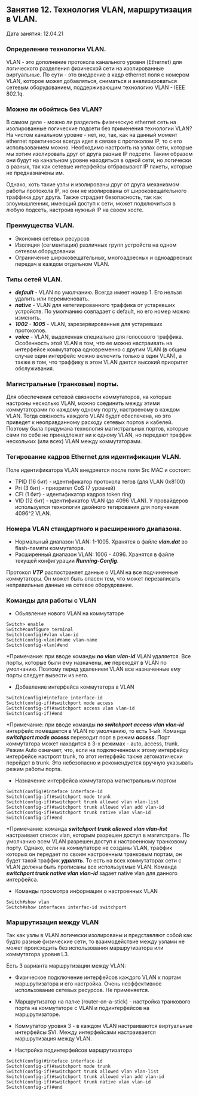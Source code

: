 ## Занятие 12. Технология VLAN, маршрутизация в VLAN.

Дата занятия: 12.04.21

### Определение технологии VLAN.

VLAN - это дополнение протокола канального уровня (Ethernet) для логического разделения физической сети на изолированные виртуальные. По сути - это внедрение в кадр ethernet поля с номером VLAN, которое может добавляться, сниматься и анализироваться сетевым оборудованием, поддерживающим технологию VLAN - IEEE 802.1q.

### Можно ли обойтись без VLAN?

В самом деле - можно ли разделить физическую  ethernet сеть на изолированные логические подсети без применения технологии VLAN? На чистом канальном уровне - нет, но, так, как на данный момент ethernet практически всегда идет в связке с протоколом IP, то с его использованием можно. Необходимо настроить на узлах сети, которые мы хотим изолировать друг от друга разные IP подсети. Таким образом они будут на канальном уровне находиться в одной сети, но логически в разных, так как сетевые интерфейсы отбрасывают IP пакеты, которые не предназначены им.

Однако, хоть такие узлы и изолированы друг от друга механизмом работы протокола IP, но они не изолированы от широковещательного траффика друг друга. Также страдает безопасность, так как злоумышленник, имеющий доступ к сети, может подключиться в любую подсеть, настроив нужный IP на своем хосте.  

### Преимущества VLAN.

- Экономия сетевых ресурсов
- Изоляция (сегментация) различных групп устройств на одном сетевом оборудовании
- Ограничение широковещательных, многоадресных и одноадресных передач в каждом отдельном VLAN.

### Типы сетей VLAN.

- ***default*** - VLAN по умолчанию. Всегда имеет номер 1. Его нельзя удалить или переименовать.
- ***native*** - VLAN для нетегиированного траффика от устаревших устройств. По умолчанию совпадает с default, но его номер можно изменить.
- ***1002 - 1005*** - VLAN, зарезервированные для устаревших протоколов. 
- ***voice*** - VLAN, выделенная специально для голосового траффика. Особенность этой VLAN в том, что ее можно настраивать на интерфейсе коммутатора одновременно с другим VLAN (в общем случае один интерфейс можно включить только в один VLAN), а также в том, что траффику в этом VLAN дается высокий приоритет обслуживания. 

### Магистральные (транковые) порты.

Для обеспечения сетевой связности коммутаторов, на которых настроны несколько VLAN, можно соединить между этими коммутаторами по каждому одному порту, настроеному в каждом VLAN. Тогда связность каждого VLAN будет обеспечена, но это приведет к неоправданному расходу сетевых портов и кабелей. Поэтому была придумана технология магистральных портов, которые сами по себе не принадлежат ни к одному VLAN, но передают траффик нескольких (или всех) VLAN между коммутаторами.

### Тегирование кадров Ethernet для идентификации VLAN.

Поле идентификатора VLAN внедряется после поля Src MAC и состоит:

- TPID (16 бит) - идентификатор протокола тегов (для VLAN 0x8100) 
- Pri (3 бит) - приоритет CoS (7 уровней)
- CFI (1 бит) - идентификатор кадров token ring
- VID (12 бит) - идентификатор VLAN (до 4096 VLAN). У провайдеров используется технология двойного тегирования для получения 4096^2 VLAN.

### Номера VLAN стандартного и расширенного диапазона.

- Нормальный диапазон VLAN: 1-1005. Хранятся в файле ***vlan.dat*** во flash-памяти коммутатора.
- Расширенный диапазон VLAN: 1006 - 4096. Хранятся в файле текущей конфигурации ***Running-Config***.

Протокол ***VTP*** распостраняет данные о VLAN на все подчиненные коммутаторы. Он может быть опасен тем, что может перезаписать неправильные данные на сетевое оборудование.

### Команды для работы с VLAN

- Обьявление нового VLAN на коммутаторе

```
Switch> enable
Switch#configure terminal
Switch(config)#vlan vlan-id
Switch(config-vlan)#name vlan-name
Switch(config-vlan)#end
```
*Примечание: при вводе команды ***no vlan vlan-id*** VLAN удаляется. Все порты, которые были ему назначены, ***не*** переходят в VLAN по умолчанию. Поэтому перед удалением VLAN все назначенные ему порты следует вывести из него.

- Добавление интерфейса коммутатора в VLAN

```
Switch(config)#inteface interface-id
Switch(config-if)#switchport mode access
Switch(config-if)#switchport access vlan vlan-id
Switch(config-if)#end
```  
*Примечание: при вводе команды ***no switchport access vlan vlan-id*** интерфейс помещается в VLAN по умолчанию, то есть 1-ый. Команда ***switchport mode access*** переводит порт в режим ***access***. Порт коммутатора может находится в 3-х режимах - auto, access, trunk. Режим Auto означает, что, если на подключенном к этому интерфейсу интерфейсе настроят trunk, то этот интерфейс также автоматически перейдет в trunk. Это небезопасно и рекомендуется вручную указывать режим работы порта.

- Назначение интерфейса коммутатора магистральным портом

```
Switch(config)#inteface interface-id
Switch(config-if)#switchport mode trunk
Switch(config-if)#switchport trunk allowed vlan vlan-list
Switch(config-if)#switchport trunk allowed vlan add vlan-id
Switch(config-if)#switchport trunk native vlan vlan-id
Switch(config-if)#end
```  
*Примечание: команда ***switchport trunk allowed vlan vlan-list*** настраивает список vlan, которым разрешен доступ в магитстраль. По умолчанию всем VLAN разрешен доступ к настроенному транковому порту. Однако, если на коммутаторе не созданы VLAN, траффик которых он передает по своим настроенным транковым портам, он будет такой траффик ***удалять***. То есть на всех коммутаторах сети с VLAN должны быть прописаны все используемые VLAN. Команда ***switchport trunk native vlan vlan-id*** задает native vlan для данного интерфейса.

- Команды просмотра информации о настроенных VLAN

```
Switch#show vlan
Switch#show interfaces interfac-id switchport
```  

### Маршрутизация между VLAN

Так как узлы в VLAN логически изолированы и представляют собой как будто разные физические сети, то взаимодействие между узлами не может происходить без использования маршрутизатора или коммутатора уровня L3.

Есть 3 варианта маршрутизации между VLAN:
- Физическое подключение интерфейсов каждого VLAN к портам маршрутизатора и его настройка. Очень неэффективное использование сетевых ресурсов. Не применяется.
- Маршрутизатор на палке (router-on-a-stick) - настройка транкового порта на коммутаторе с VLAN и подинтерфейсов на маршрутизаторе.
- Коммутатор уровня 3 - в каждом VLAN настраиваются виртуальные интерфейсы SVI. Между интерфейсами настраивается маршрутизация между VLAN. 

- Настройка подинтерфейсов маршрутизатора

```
Switch(config)#inteface interface-id
Switch(config-if)#switchport mode trunk
Switch(config-if)#switchport trunk allowed vlan vlan-list
Switch(config-if)#switchport trunk allowed vlan add vlan-id
Switch(config-if)#switchport trunk native vlan vlan-id
Switch(config-if)#end
```  
